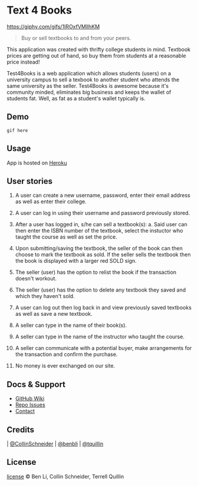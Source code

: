 Text 4 Books
============

https://giphy.com/gifs/1IROxfVMllhKM

> Buy or sell textbooks to and from your peers.

This application was created with thrifty college students in mind. Textbook prices are getting out of hand, so buy them from students at a reasonable price instead!

Test4Books is a web application which allows students (users) on a university campus to sell a texbook to another student who attends the same university as the seller. Test4Books is awesome because it's community minded, eliminates big business and keeps the wallet of students fat. Well, as fat as a student's wallet typically is.

## Demo
```
gif here
```

## Usage

App is hosted on [Heroku](https://calm-castle-38809.herokuapp.com/ "Heroku")

## User stories
1. A user can create a new username, password, enter their email address as well as enter their college.

2. A user can log in using their username and password previously stored.

3. After a user has logged in, s/he can sell a textbook(s):
  a. Said user can then enter the ISBN number of the textbook, select the instuctor who taught the course as well as set the price.

4. Upon submitting/saving the textbook, the seller of the book can then choose to mark the textbook as sold. If the seller sells the textbook then the book is displayed with a larger red SOLD sign.

5. The seller (user) has the option to relist the book if the transaction doesn't workout.

6. The seller (user) has the option to delete any textbook they saved and which they haven't sold.

7. A user can log out then log back in and view previously saved textbooks as well as save a new textbook.

8. A seller can type in the name of their book(s).

9. A seller can type in the name of the instructor who taught the course.

10. A seller can communicate with a potential buyer, make arrangements for the transaction and confirm the purchase.

11. No money is ever exchanged on our site.

## Docs & Support
 - [GitHub Wiki](#)
 - [Repo Issues](#)
 - [Contact](#Credits)

## Credits

| [@CollinSchneider]
| [@benbli]
| [@tquillin]

## License
[license] &copy; Ben Li, Collin Schneider, Terrell Quillin

<!-- All links must be "tagged" -->


 [@benbli]: https://github.com/benbli
 [@CollinSchneider]: https://github.com/CollinSchneider
 [@tquillin]: https://github.com/@tquillin
 [Heroku]: https://calm-castle-38809.herokuapp.com/
 [license]: LICENSE
